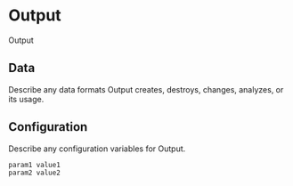 # Output

Output

## Data

Describe any data formats Output creates, destroys, changes, analyzes, or its usage.




## Configuration

Describe any configuration variables for Output.

```
param1 value1
param2 value2
```

